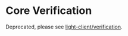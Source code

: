 # Core Verification

Deprecated, please see [light-client/verification](https://github.com/airchains-network/wasmbft/blob/v0.38.x/spec/light-client/verification).
